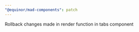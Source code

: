 ```yaml
---
"@equinor/mad-components": patch
---
```


Rollback changes made in render function in tabs component
